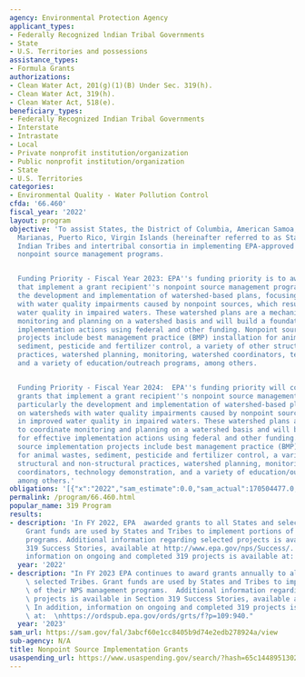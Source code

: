 ```yaml
---
agency: Environmental Protection Agency
applicant_types:
- Federally Recognized lndian Tribal Governments
- State
- U.S. Territories and possessions
assistance_types:
- Formula Grants
authorizations:
- Clean Water Act, 201(g)(1)(B) Under Sec. 319(h).
- Clean Water Act, 319(h).
- Clean Water Act, 518(e).
beneficiary_types:
- Federally Recognized Indian Tribal Governments
- Interstate
- Intrastate
- Local
- Private nonprofit institution/organization
- Public nonprofit institution/organization
- State
- U.S. Territories
categories:
- Environmental Quality - Water Pollution Control
cfda: '66.460'
fiscal_year: '2022'
layout: program
objective: 'To assist States, the District of Columbia, American Samoa, Guam, Northern
  Marianas, Puerto Rico, Virgin Islands (hereinafter referred to as States), and qualified
  Indian Tribes and intertribal consortia in implementing EPA-approved Section 319
  nonpoint source management programs.


  Funding Priority - Fiscal Year 2023: EPA''s funding priority is to award grants
  that implement a grant recipient''s nonpoint source management program plan, particularly
  the development and implementation of watershed-based plans, focusing on watersheds
  with water quality impairments caused by nonpoint sources, which result in improved
  water quality in impaired waters. These watershed plans are a mechanism to coordinate
  monitoring and planning on a watershed basis and will build a foundation for effective
  implementation actions using federal and other funding. Nonpoint source implementation
  projects include best management practice (BMP) installation for animal wastes,
  sediment, pesticide and fertilizer control, a variety of other structural and non-structural
  practices, watershed planning, monitoring, watershed coordinators, technology demonstration,
  and a variety of education/outreach programs, among others.


  Funding Priority - Fiscal Year 2024:  EPA''s funding priority will continue to award
  grants that implement a grant recipient''s nonpoint source management program plan,
  particularly the development and implementation of watershed-based plans, focusing
  on watersheds with water quality impairments caused by nonpoint sources, which result
  in improved water quality in impaired waters. These watershed plans are a mechanism
  to coordinate monitoring and planning on a watershed basis and will build a foundation
  for effective implementation actions using federal and other funding.   Nonpoint
  source implementation projects include best management practice (BMP) installation
  for animal wastes, sediment, pesticide and fertilizer control, a variety of other
  structural and non-structural practices, watershed planning, monitoring, watershed
  coordinators, technology demonstration, and a variety of education/outreach programs,
  among others.'
obligations: '[{"x":"2022","sam_estimate":0.0,"sam_actual":170504477.0,"usa_spending_actual":122806536.0},{"x":"2023","sam_estimate":182000000.0,"sam_actual":0.0,"usa_spending_actual":57589051.0},{"x":"2024","sam_estimate":188999000.0,"sam_actual":0.0,"usa_spending_actual":0.0}]'
permalink: /program/66.460.html
popular_name: 319 Program
results:
- description: 'In FY 2022, EPA  awarded grants to all States and selected Tribes.
    Grant funds are used by States and Tribes to implement portions of their NPS management
    programs. Additional information regarding selected projects is available in Section
    319 Success Stories, available at http://www.epa.gov/nps/Success/. In addition,
    information on ongoing and completed 319 projects is available at:  https://ordspub.epa.gov/ords/grts/f?p=109:940.'
  year: '2022'
- description: "In FY 2023 EPA continues to award grants annually to all States and\
    \ selected Tribes. Grant funds are used by States and Tribes to implement portions\
    \ of their NPS management programs.  Additional information regarding selected\
    \ projects is available in Section 319 Success Stories, available at http://www.epa.gov/nps/Success/.\
    \ In addition, information on ongoing and completed 319 projects is available\
    \ at:  \nhttps://ordspub.epa.gov/ords/grts/f?p=109:940."
  year: '2023'
sam_url: https://sam.gov/fal/3abcf60e1cc8405b9d74e2edb278924a/view
sub-agency: N/A
title: Nonpoint Source Implementation Grants
usaspending_url: https://www.usaspending.gov/search/?hash=65c1448951302684201355a3cfcd6372
---
```

